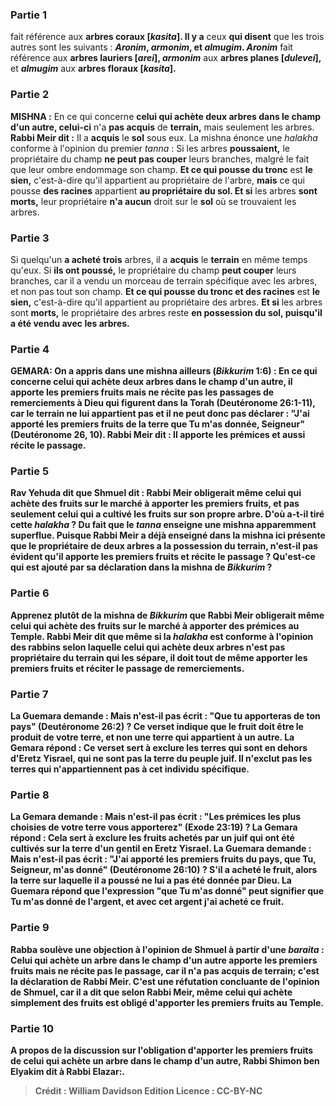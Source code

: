 
### Partie 1
fait référence aux <b>arbres coraux [<i>kasita</i>]. Il y a</b> ceux <b>qui disent</b> que les trois autres sont les suivants : <b><i>Aronim</i>, <i>armonim</i>, et <i>almugim</i>. <i>Aronim</i></b> fait référence aux <b>arbres lauriers [<i>arei</i>], <i>armonim</i></b> aux <b>arbres planes [<i>dulevei</i>],</b> et <b><i>almugim</i></b> aux <b>arbres floraux [<i>kasita</i>].</b>

### Partie 2
<strong>MISHNA :</strong> En ce qui concerne <b>celui qui achète deux arbres dans le champ d'un autre, celui-ci</b> n'a <b>pas acquis</b> de <b>terrain,</b> mais seulement les arbres. <b>Rabbi Meir dit :</b> Il a <b>acquis</b> le <b>sol</b> sous eux. La mishna énonce une <i>halakha</i> conforme à l'opinion du premier <i>tanna</i> : Si les arbres <b>poussaient,</b> le propriétaire du champ <b>ne peut pas couper</b> leurs branches, malgré le fait que leur ombre endommage son champ. <b>Et ce qui pousse du tronc</b> est <b>le sien,</b> c'est-à-dire qu'il appartient au propriétaire de l'arbre, <b>mais</b> ce qui pousse <b>des racines</b> appartient <b>au propriétaire du sol. Et si</b> les arbres <b>sont morts,</b> leur propriétaire <b>n'a aucun</b> droit sur le <b>sol</b> où se trouvaient les arbres.

### Partie 3
Si quelqu'un <b>a acheté trois</b> arbres, il a <b>acquis</b> le <b>terrain</b> en même temps qu'eux. Si <b>ils ont poussé,</b> le propriétaire du champ <b>peut couper</b> leurs branches, car il a vendu un morceau de terrain spécifique avec les arbres, et non pas tout son champ. <b>Et ce qui pousse du tronc et des racines</b> est <b>le sien,</b> c'est-à-dire qu'il appartient au propriétaire des arbres. <b>Et si</b> les arbres sont <b>morts,</b> le propriétaire des arbres reste <b>en possession du <b>sol,</b> puisqu'il a été vendu avec les arbres.

### Partie 4
<strong>GEMARA:</strong> <b>On a appris</b> dans une mishna <b>ailleurs</b> (<i>Bikkurim</i> 1:6) : En ce qui concerne <b>celui qui achète deux arbres dans</b> le champ <b>d'un autre, il apporte</b> les premiers fruits <b>mais ne récite pas</b> les passages de remerciements à Dieu qui figurent dans la Torah (Deutéronome 26:1-11), car le terrain ne lui appartient pas et il ne peut donc pas déclarer : "J'ai apporté les premiers fruits de la terre que Tu m'as donnée, Seigneur" (Deutéronome 26, 10). <b>Rabbi Meir dit : Il apporte</b> les prémices <b>et</b> aussi <b>récite</b> le passage.

### Partie 5
<b>Rav Yehuda dit</b> que <b>Shmuel dit : Rabbi Meir obligerait même celui qui achète des fruits sur le marché</b> à apporter les premiers fruits, et pas seulement celui qui a cultivé les fruits sur son propre arbre. <b>D'où</b> a-t-il tiré cette <i>halakha</i> ? <b>Du</b> fait <b>que</b> le <i>tanna</i> <b>enseigne</b> une mishna apparemment <b>superflue. Puisque</b> Rabbi Meir a déjà <b>enseigné</b> dans la mishna ici présente <b>que</b> le propriétaire de deux arbres <b>a</b> la possession du <b>terrain,</b> n'est-il pas <b>évident qu'il apporte</b> les premiers fruits <b>et récite</b> le passage ? Qu'est-ce qui est ajouté par sa déclaration dans la mishna de <i>Bikkurim</i> ?

### Partie 6
<b>Apprenez plutôt de</b> la mishna de <i>Bikkurim</i> que <b>Rabbi Meir obligerait même celui qui achète des fruits sur le marché</b> à apporter des prémices au Temple. Rabbi Meir dit que même si la <i>halakha</i> est conforme à l'opinion des rabbins selon laquelle celui qui achète deux arbres n'est pas propriétaire du terrain qui les sépare, il doit tout de même apporter les premiers fruits et réciter le passage de remerciements.

### Partie 7
La Guemara demande : <b>Mais n'est-il pas écrit : "Que tu apporteras de ton pays"</b> (Deutéronome 26:2) ? Ce verset indique que le fruit doit être le produit de votre terre, et non une terre qui appartient à un autre. La Gemara répond : <b>Ce verset</b> sert à <b>exclure</b> les terres qui sont <b>en dehors d'Eretz</b> Yisrael, qui ne sont pas la terre du peuple juif. Il n'exclut pas les terres qui n'appartiennent pas à cet individu spécifique.

### Partie 8
La Gemara demande : <b>Mais n'est-il pas écrit :</b> "Les prémices les plus choisies de <b>votre terre</b> vous apporterez" (Exode 23:19) ? La Gemara répond : Cela sert à <b>exclure</b> les fruits achetés par un juif qui ont été cultivés sur la <b>terre d'un gentil</b> en Eretz Yisrael. La Guemara demande : <b>Mais n'est-il pas écrit : </b> "J'ai apporté les premiers fruits du pays, <b>que Tu, </b> Seigneur, <b>m'as donné"</b> (Deutéronome 26:10) ? S'il a acheté le fruit, alors la terre sur laquelle il a poussé ne lui a pas été donnée par Dieu. La Guemara répond que l'expression "que Tu m'as donné" peut signifier <b>que Tu m'as donné de l'argent, et avec cet</b> argent <b>j'ai acheté</b> ce fruit.

### Partie 9
<b>Rabba soulève une objection</b> à l'opinion de Shmuel à partir d'une <i>baraita</i> : <b>Celui qui achète un arbre dans</b> le champ <b>d'un autre apporte</b> les premiers fruits <b>mais ne récite pas</b> le passage, <b>car il n'a pas acquis</b> de <b>terrain;</b> c'est <b>la déclaration de Rabbi Meir.</b> C'est <b>une réfutation concluante</b> de l'opinion de Shmuel, car il a dit que selon Rabbi Meir, même celui qui achète simplement des fruits est obligé d'apporter les premiers fruits au Temple.

### Partie 10
A propos de la discussion sur l'obligation d'apporter les premiers fruits de celui qui achète un arbre dans le champ d'un autre, <b>Rabbi Shimon ben Elyakim dit à Rabbi Elazar:</b>.

>Crédit : William Davidson Edition
>Licence : CC-BY-NC